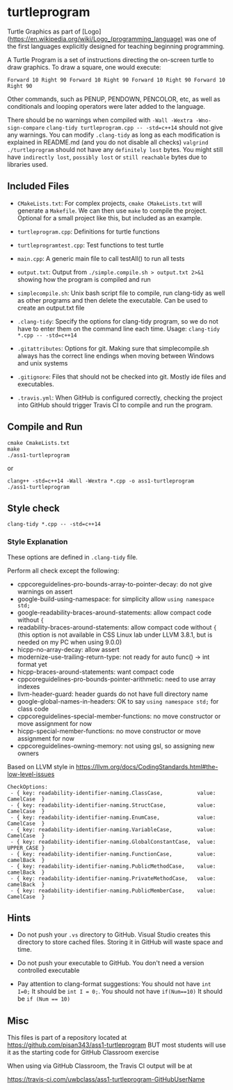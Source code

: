 # turtleprogram

Turtle Graphics as part of [Logo](https://en.wikipedia.org/wiki/Logo_(programming_language) 
was one of the first languages explicitly designed for teaching beginning programming.

A Turtle Program is a set of instructions directing the on-screen turtle to draw graphics. 
To draw a square, one would execute:
```
Forward 10 Right 90 Forward 10 Right 90 Forward 10 Right 90 Forward 10 Right 90
```

Other commands, such as PENUP, PENDOWN, PENCOLOR, etc, 
as well as conditionals and looping operators were later added to the language.

There should be no warnings when compiled with `-Wall -Wextra -Wno-sign-compare`
`clang-tidy turtleprogram.cpp -- -std=c++14` should not give any warnings. 
You can modify `.clang-tidy` as long as each modification is explained in README.md
(and you do not disable all checks)
`valgrind ./turtleprogram` should not have any `definitely lost` bytes. You might
still have `indirectly lost`, `possibly lost` or `still reachable` bytes due
to libraries used.
 

## Included Files

- `CMakeLists.txt`: For complex projects, `cmake CMakeLists.txt` will
  generate a `Makefile`. We can then use `make` to compile the
  project. Optional for a small project like this, but included as an
  example.

- `turtleprogram.cpp`: Definitions for turtle functions

- `turtleprogramtest.cpp`: Test functions to test turtle

- `main.cpp`: A generic main file to call testAll() to run all tests

- `output.txt`: Output from `./simple.compile.sh > output.txt 2>&1`
showing how the program is compiled and run

- `simplecompile.sh`: Unix bash script file to compile, run clang-tidy
  as well as other programs and then delete the executable. Can be
  used to create an output.txt file

- `.clang-tidy`: Specify the options for clang-tidy program, so we do
  not have to enter them on the command line each time.
  Usage: `clang-tidy *.cpp -- -std=c++14`

- `.gitattributes`: Options for git. Making sure that simplecompile.sh
  always has the correct line endings when moving between Windows and
  unix systems

- `.gitignore`: Files that should not be checked into git. Mostly ide
  files and executables.

- `.travis.yml`: When GitHub is configured correctly, checking the
  project into GitHub should trigger Travis CI to compile and run the
  program.

## Compile and Run

```
cmake CmakeLists.txt
make
./ass1-turtleprogram
```

or

```
clang++ -std=c++14 -Wall -Wextra *.cpp -o ass1-turtleprogram
./ass1-turtleprogram
```

## Style check

```
clang-tidy *.cpp -- -std=c++14
```

### Style Explanation
These options are defined in `.clang-tidy` file.

Perform all check except the following:

- cppcoreguidelines-pro-bounds-array-to-pointer-decay: do not give warnings on assert
- google-build-using-namespace: for simplicity allow `using namespace std;`
- google-readability-braces-around-statements: allow compact code without `{`
- readability-braces-around-statements: allow compact code without `{` (this option
is not available in CSS Linux lab under LLVM 3.8.1, but is needed on my PC when using
9.0.0)
- hicpp-no-array-decay: allow assert
- modernize-use-trailing-return-type: not ready for auto func() -> int format yet
- hicpp-braces-around-statements: want compact code
- cppcoreguidelines-pro-bounds-pointer-arithmetic: need to use array indexes
- llvm-header-guard: header guards do not have full directory name
- google-global-names-in-headers: OK to say `using namespace std;` for class code
- cppcoreguidelines-special-member-functions: no move constructor or move assignment for now
- hicpp-special-member-functions: no move constructor or move assignment for now
- cppcoreguidelines-owning-memory: not using gsl, so assigning new owners



Based on LLVM style in https://llvm.org/docs/CodingStandards.html#the-low-level-issues

```
CheckOptions:
 - { key: readability-identifier-naming.ClassCase,           value: CamelCase  }
 - { key: readability-identifier-naming.StructCase,          value: CamelCase  }
 - { key: readability-identifier-naming.EnumCase,            value: CamelCase  }
 - { key: readability-identifier-naming.VariableCase,        value: CamelCase  }
 - { key: readability-identifier-naming.GlobalConstantCase,  value: UPPER_CASE }
 - { key: readability-identifier-naming.FunctionCase,        value: camelBack  }
 - { key: readability-identifier-naming.PublicMethodCase,    value: camelBack  }
 - { key: readability-identifier-naming.PrivateMethodCase,   value: camelBack  }
 - { key: readability-identifier-naming.PublicMemberCase,    value: CamelCase  } 
```

## Hints

- Do not push your `.vs` directory to GitHub. Visual Studio
creates this directory to store cached files. Storing it in GitHub will
waste space and time.

- Do not push your executable to GitHub. You don't need a version controlled
executable

- Pay attention to clang-format suggestions: You should not have `int I=0;`
It should be `int I = 0;`. You should not have `if(Num==10)` It should be
`if (Num == 10)`

## Misc

This files is part of a repository located at
https://github.com/pisan343/ass1-turtleprogram BUT most students will use it as
the starting code for GitHub Classroom exercise

When using via GitHub Classroom, the Travis CI output will be at

https://travis-ci.com/uwbclass/ass1-turtleprogram-GitHubUserName
